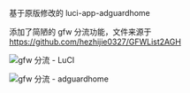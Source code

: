 基于原版修改的 luci-app-adguardhome

添加了简陋的 gfw 分流功能，文件来源于 https://github.com/hezhijie0327/GFWList2AGH

![gfw 分流 - LuCI](https://github.com/tty228/Python-100-Days/raw/master/res/QQ%E6%88%AA%E5%9B%BE20220312163407.png)

![gfw 分流 - adguardhome](https://github.com/tty228/Python-100-Days/raw/master/res/QQ%E6%88%AA%E5%9B%BE20220312180545.png)

